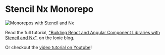 # Stencil Nx Monorepo

<img src="https://blog.ionicframework.com/wp-content/uploads/2022/03/stencilMR-feature-image.png" alt="Monorepos with Stencil and Nx" />

Read the full tutorial, ["Building React and Angular Component Libraries with Stencil and Nx"](https://ionicframework.com/blog/building-react-and-angular-component-libraries-with-stencil-and-nx/), on the Ionic blog. 

Or checkout the [video tutorial on Youtube](https://www.youtube.com/watch?v=p9NaM4_CdmQ)!
